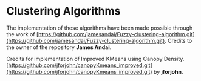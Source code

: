 
# Clustering Algorithms

The implementation of these algorithms have been made possible through the work of [https://github.com/jamesandai/Fuzzy-clustering-algorithm.git](https://github.com/jamesandai/Fuzzy-clustering-algorithm.git). Credits to the owner of the repository **James Andai**.


Credits for implementation of Improved KMeans using Canopy Density. [https://github.com/jforjohn/canopyKmeans_improved.git](https://github.com/jforjohn/canopyKmeans_improved.git) by **jforjohn**.